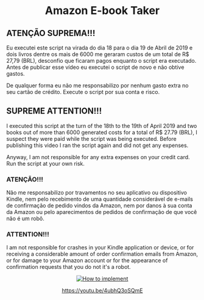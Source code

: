 <h1 align="center">Amazon E-book Taker</h1>

## ATENÇÃO SUPREMA!!!

Eu executei este script na virada do dia 18 para o dia 19 de Abril de 2019 e dois livros dentre os mais de 6000 me geraram custos de um total de R$ 27,79 (BRL), desconfio que ficaram pagos enquanto o script era executado. Antes de publicar esse vídeo eu executei o script de novo e não obtive gastos.

De qualquer forma eu não me responsabilizo por nenhum gasto extra no seu cartão de crédito. Execute o script por sua conta e risco.

## SUPREME ATTENTION!!!

I executed this script at the turn of the 18th to the 19th of April 2019 and two books out of more than 6000 generated costs for a total of R$ 27.79 (BRL), I suspect they were paid while the script was being executed. Before publishing this video I ran the script again and did not get any expenses.

Anyway, I am not responsible for any extra expenses on your credit card. Run the script at your own risk.

### ATENÇÃO!!!

Não me responsabilizo por travamentos no seu aplicativo ou dispositivo Kindle, nem pelo recebimento de uma quantidade considerável de e-mails de confirmação de pedido vindos da Amazon, nem por danos à sua conta da Amazon ou pelo aparecimentos de pedidos de confirmação de que você não é um robô.

### ATTENTION!!!

I am not responsible for crashes in your Kindle application or device, or for receiving a considerable amount of order confirmation emails from Amazon, or for damage to your Amazon account or for the appearance of confirmation requests that you do not it's a robot.


<p align="center">
  <a href="https://youtu.be/4ubhQ3oSQmE">
    <img src="http://img.youtube.com/vi/4ubhQ3oSQmE/0.jpg" alt="How to implement" />
  </a>
</p>
<p align="center"><a href="https://youtu.be/4ubhQ3oSQmE">https://youtu.be/4ubhQ3oSQmE</a></p>
